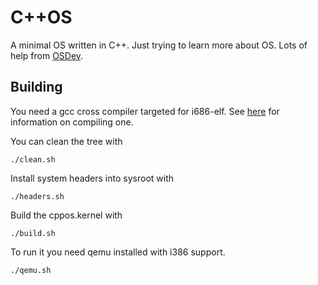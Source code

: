 # C++OS

A minimal OS written in C++. Just trying to learn more about OS.
Lots of help from [OSDev](https://wiki.osdev.org).

## Building

You need a gcc cross compiler targeted for i686-elf. See [here](https://wiki.osdev.org/GCC_Cross-Compiler)
for information on compiling one.

You can clean the tree with

    ./clean.sh

Install system headers into sysroot with

    ./headers.sh

Build the cppos.kernel with

    ./build.sh

To run it you need qemu installed with i386 support.

    ./qemu.sh 
